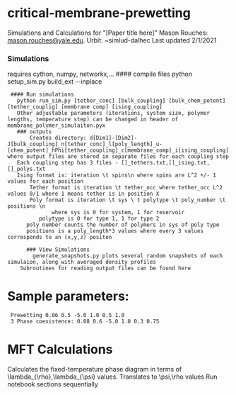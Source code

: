 # critical-membrane-prewetting
  Simulations and Calculations for "[Paper title here]"
  Mason Rouches: mason.rouches@yale.edu. Urbit: ~simlud-dalhec
  Last updated 2/1/2021
### Simulations
requires cython, numpy, networkx,...
	 #### compile files
	 python setup_sim.py build_ext --inplace

	 #### Run simulations
	   python run_sim.py [tether_conc] [bulk_coupling] [bulk_chem_potent] [tether_couplig] [membrane comp] [ising_coupling]
	   Other adjustable parameters (iterations, system size, polymer lengths, temperature step) can be changed in header of membrane_polymer_simulaiton.pyx
	   ### outputs 
       	   Creates directory: d[Dim1]-[Dim2]-J[bulk_coupling]_n[tether_conc]_l[poly_length]_u-[chem_potent]_hPhi[tether_coupling]_c[membrane_comp]_i[ising_coupling] where output files are stored in separate files for each coupling step
	   Each coupling step has 3 files - []_tethers.txt,[]_ising.txt,[]_polys.txt
	   Ising format is: iteration \t spins\n where spins are L^2 +/- 1 values for each position 
           Tether format is iteration \t tether_occ where tether_occ L^2 values 0/1 where 1 means tether is in position X
           Poly format is iteration \t sys \ t polytype \t poly_number \t positions \n
       	          where sys is 0 for system, 1 for reservoir
	    	  polytype is 0 for type 1, 1 for type 2
		  poly number counts the number of polymers in sys of poly type
		  positions is a poly_length*3 values where every 3 values corresponds to an (x,y,z) positon

          ### View Simulations
          	generate_snapshots.py plots several random snapshots of each simulaion, along with averaged density profiles 
		Subroutines for reading output files can be found here

# Sample parameters:
	 Prewetting 0.06 0.5 -5.0 1.0 0.5 1.0
	 3 Phase coexistence: 0.08 0.6 -5.0 1.0 0.3 0.75 

# MFT Calculations
  Calculates the fixed-temperature phase diagram in terms of \lambda_{\rho},\lambda_{\psi} values. Translates to \psi,\rho values
  Run notebook sections sequentially 
